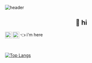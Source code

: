 ![header](https://capsule-render.vercel.app/api?type=waving&color=gradient&height=200&section=header&text=What's%20Up?&animation=twinkling&fontSize=40)
<h2 align="center">👋 hi </h1>
<a href="https://www.instagram.com/xhiew.21/">
  <img align="left" alt="Instagram" width="22px" src="https://cdn.jsdelivr.net/npm/simple-icons@v3/icons/instagram.svg" />
</a>
<a href="https://www.facebook.com/xhiew21">
  <img align="left" alt="Facebook" width="22px" src="https://cdn.jsdelivr.net/npm/simple-icons@v3/icons/facebook.svg" />
</a>
<p>👈 i'm here</p>
<br>

[![Top Langs](https://github-readme-stats.vercel.app/api/top-langs/?username=xhiew&layout=compact)](https://github.com/xhiew/github-readme-stats)
